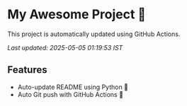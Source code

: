 # My Awesome Project 🚀

This project is automatically updated using GitHub Actions.

_Last updated: 2025-05-05 01:19:53 IST_

## Features
- Auto-update README using Python 🐍
- Auto Git push with GitHub Actions 🤖
